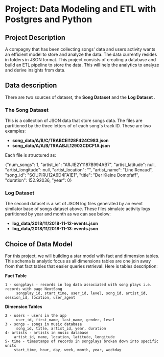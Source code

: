 # Project: Data Modeling and ETL with Postgres and Python
## Project Description

A compagny that has been collecting songs' data and users activity wants an efficient model to store and analyze the data. The data currently resides in folders in JSON format.
This project consists of creating a database and build an ETL pipeline to store the data.
This will help the analytics to analyze and derive insights from data.

## Data description
There are two sources of dataset, the **Song Dataset** and the **Log Dataset** . 
### The Song Dataset
This is a collection of JSON data that store songs data. The files are partitioned by the three letters of of each song's track ID. These are two examples:
 - **song_data/A/B/C/TRABCEI128F424C983.json**
 - **song_data/A/A/B/TRAABJL12903CDCF1A.json**
 
 Each file is structured as:
 
 {"num_songs": 1, "artist_id": "ARJIE2Y1187B994AB7", "artist_latitude": null, "artist_longitude": null, "artist_location": "", "artist_name": "Line Renaud", "song_id": "SOUPIRU12A6D4FA1E1", "title": "Der Kleine Dompfaff", "duration": 152.92036, "year": 0}

### Log Dataset

The second dataset is a set of JSON log files generated by an event similator base of songs dataset above. These files simulate activity logs partitioned by year and month as we can see below:

- **log_data/2018/11/2018-11-12-events.json**
- **log_data/2018/11/2018-11-13-events.json**

## Choice of Data Model

For this project, we will building a star model with fact and dimension tables. This schema is analytic focus as all dimensions tables are one join away from that fact tables that easier queries retrieval. Here is tables description:

**Fact Table**

    1 - songplays - records in log data associated with song plays i.e. records with page NextSong
         songplay_id, start_time, user_id, level, song_id, artist_id, session_id, location, user_agent
         
**Dimension Tables**

    2 - users - users in the app
         user_id, first_name, last_name, gender, level 
    3 - songs - songs in music database
         song_id, title, artist_id, year, duration
    4- artists - artists in music database
        artist_id, name, location, latitude, longitude
    5- time - timestamps of records in songplays broken down into specific units
        start_time, hour, day, week, month, year, weekday



